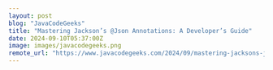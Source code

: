 ```yaml
---
layout: post
blog: "JavaCodeGeeks"
title: "Mastering Jackson’s @Json Annotations: A Developer’s Guide"
date: 2024-09-10T05:37:00Z
image: images/javacodegeeks.png
remote_url: "https://www.javacodegeeks.com/2024/09/mastering-jacksons-json-annotations-a-developers-guide.html"
---
```

